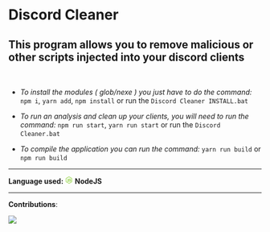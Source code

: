 # Discord Cleaner
## This program allows you to remove malicious or other scripts injected into your discord clients

<br/>


 - *To install the modules ( glob/nexe ) you just have to do the command:* ```npm i```, ```yarn add```, ```npm install``` or run the `Discord Cleaner INSTALL.bat`

- *To run an analysis and clean up your clients, you will need to run the command:* ```npm run start```, ```yarn run start``` or run the `Discord Cleaner.bat`<br/>

- *To compile the application you can run the command:* ```yarn run build``` or ```npm run build```

---

**Language used:** <img height="15" src="https://raw.githubusercontent.com/devicons/devicon/master/icons/nodejs/nodejs-original.svg"> **NodeJS**

---

**Contributions**:

<code><img height="50" src="https://avatars.githubusercontent.com/u/97983799?v=4?"></code>

</p>
